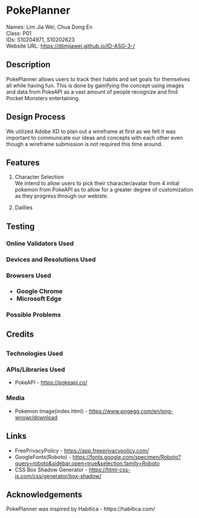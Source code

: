 <h1>PokePlanner</h1>

Names: Lim Jia Wei, Chua Dong En<br>
Class: P01<br>
IDs: S10204971, S10202623 <br>
Website URL: https://itlimjiawei.github.io/ID-ASG-3-/<br>

<h2>Description</h2>

PokePlanner allows users to track their habits and set goals for themselves all while having fun. This is done by gamifying the concept using images and data from PokeAPI as a vast amount of people recognize and find Pocket Monsters entertaining.





<h2>Design Process</h2>

<p>We utilized Adobe XD to plan out a wireframe at first as we felt it was important to communicate our ideas and concepts with each other even though a wireframe submission is not required this time around.</p>

<p>


<h2>Features</h2>

1. Character Selection<br>
We intend to allow users to pick their character/avatar from 4 initial pokemon from PokeAPI as to allow for a greater degree of customization as they progress through our webiste.

2. Daillies <br>




<h2>Testing</h2>





<h3>Online Validators Used</h3>




<h3>Devices and Resolutions Used</h3>




<h3>Browsers Used<h3>

* Google Chrome
* Microsoft Edge


<h3>Possible Problems</h3>




<h2>Credits<h2>




<h3>Technologies Used</h3>



<h3>APIs/Libraries Used</h3>

* PokeAPI - https://pokeapi.co/



<h3>Media</h3>

* Pokemon Image(index.html) - https://www.pngegg.com/en/png-wnowr/download


<h2>Links</h2>

* FreePrivacyPolicy - https://app.freeprivacypolicy.com/
* GoogleFonts(Roboto) - https://fonts.google.com/specimen/Roboto?query=roboto&sidebar.open=true&selection.family=Roboto<br>
* CSS Box Shadow Generator - https://html-css-js.com/css/generator/box-shadow/

<h2>Acknowledgements</h2>

<p>PokePlanner was inspired by Habitica - https://habitica.com/</p>


